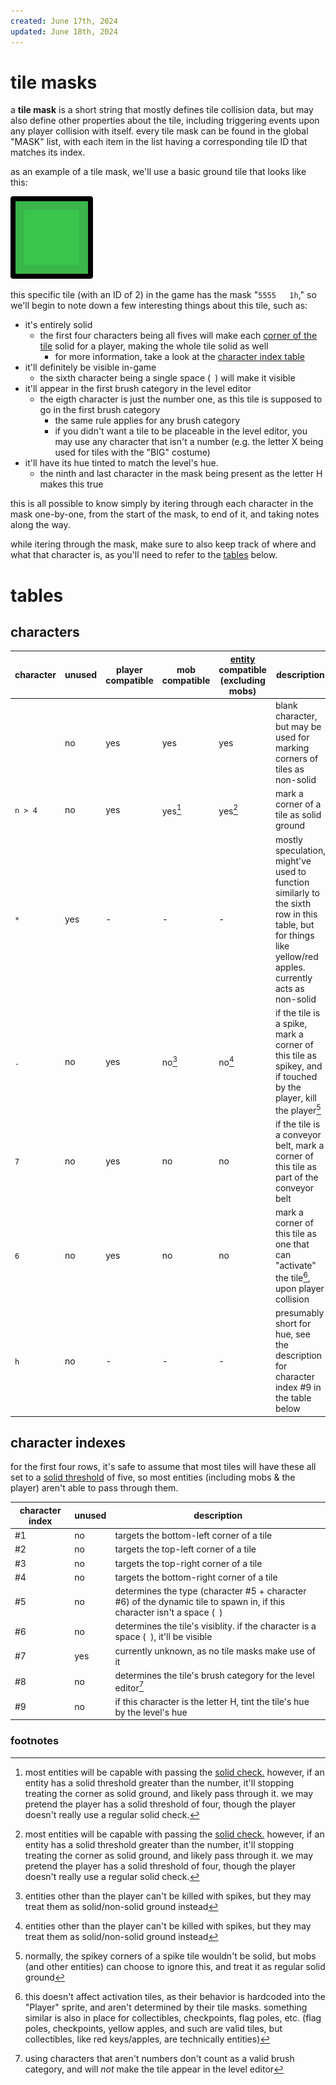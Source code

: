 ```yaml
---
created: June 17th, 2024
updated: June 18th, 2024
---
```


# tile masks

a **tile mask** is a short string that mostly defines tile collision data, but may also define other properties about the tile, including triggering events upon any player collision with itself. every tile mask can be found in the global "MASK" list, with each item in the list having a corresponding tile ID that matches its index.

as an example of a tile mask, we'll use a basic ground tile that looks like this:

![a basic green ground tile](../res/green-8.svg)

this specific tile (with an ID of 2) in the game has the mask "`5555   1h`," so we'll begin to note down a few interesting things about this tile, such as:

- it's entirely solid
    - the first four characters being all fives will make each [corner of the tile](./glossary.md#tile-corner) solid for a player, making the whole tile solid as well
        - for more information, take a look at  the [character index table](#character-index-table)
- it'll definitely be visible in-game
    - the sixth character being a single space (` `) will make it visible
- it'll appear in the first brush category in the level editor
    - the eigth character is just the number one, as this tile is supposed to go in the first brush category
        - the same rule applies for any brush category
        - if you didn't want a tile to be placeable in the level editor, you may use any character that isn't a number (e.g. the letter X being used for tiles with the "BIG" costume)
- it'll have its hue tinted to match the level's hue.
    - the ninth and last character in the mask being present as the letter H makes this true

this is all possible to know simply by itering through each character in the mask one-by-one, from the start of the mask, to end of it, and taking notes along the way.

while itering through the mask, make sure to also keep track of where and what that character is, as you'll need to refer to the [tables](#tables) below.

# tables
## characters
character | unused | player compatible | mob compatible | [entity](./glossary.md#entity) compatible (excluding mobs) | description
--------- | ------ | ----------------- | -------------- | ---------------------------------------------------------- | -----------
` `       | no     | yes               | yes            | yes                                                        | blank character, but may be used for marking corners of tiles as non-solid
`n > 4`   | no     | yes               | yes[^1]        | yes[^1]                                                    | mark a corner of a tile as solid ground
`*`       | yes    | -                 | -              | -                                                          | mostly speculation, might've used to function similarly to the sixth row in this table, but for things like yellow/red apples. currently acts as non-solid
`.`       | no     | yes               | no[^2]         | no[^2]                                                     | if the tile is a spike, mark a corner of this tile as spikey, and if touched by the player, kill the player[^3]
`7`       | no     | yes               | no             | no                                                         | if the tile is a conveyor belt, mark a corner of this tile as part of the conveyor belt
`6`       | no     | yes               | no             | no                                                         | mark a corner of this tile as one that can "activate" the tile[^4], upon player collision
`h`       | no     | -                 | -              | -                                                          | presumably short for hue, see the description for character index #9 in the table below

## character indexes
for the first four rows, it's safe to assume that most tiles will have these all set to a [solid threshold](./glossary.md#solid-threshold) of five, so most entities (including mobs & the player) aren't able to pass through them.

character index  | unused | description
---------------- | ------ |-----------
#1               | no     | targets the bottom-left corner of a tile
#2               | no     | targets the top-left corner of a tile
#3               | no     | targets the top-right corner of a tile
#4               | no     | targets the bottom-right corner of a tile
#5               | no     | determines the type (character #5 + character #6) of the dynamic tile to spawn in, if this character isn't a space (` `)
#6               | no     | determines the tile's visiblity. if the character is a space (` `), it'll be visible
#7               | yes    | currently unknown, as no tile masks make use of it
#8               | no     | determines the tile's brush category for the level editor[^5]
#9               | no     | if this character is the letter H, tint the tile's hue by the level's hue

### footnotes
[^1]: most entities will be capable with passing the [solid check.](./glossary.md#solid-check) however, if an entity has a solid threshold greater than the number, it'll stopping treating the corner as solid ground, and likely pass through it. we may pretend the player has a solid threshold of four, though the player doesn't really use a regular solid check.

[^2]: entities other than the player can't be killed with spikes, but they may treat them as solid/non-solid ground instead

[^3]: normally, the spikey corners of a spike tile wouldn't be solid, but mobs (and other entities) can choose to ignore this, and treat it as regular solid ground

[^4]: this doesn't affect activation tiles, as their behavior is hardcoded into the "Player" sprite, and aren't determined by their tile masks. something similar is also in place for collectibles, checkpoints, flag poles, etc. (flag poles, checkpoints, yellow apples, and such are valid tiles, but collectibles, like red keys/apples, are technically entities)

[^5]: using characters that aren't numbers don't count as a valid brush category, and will *not* make the tile appear in the level editor